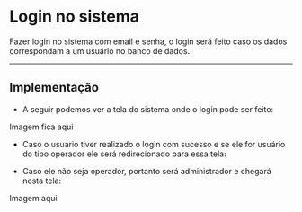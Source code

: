 # Login no sistema

Fazer login no sistema com email e senha, o login será feito caso os dados correspondam a um usuário no banco de dados.
***

## Implementação

* A seguir podemos ver a tela do sistema onde o login pode ser feito:

Imagem fica aqui

* Caso o usuário tiver realizado o login com sucesso e se ele for usuário do tipo operador ele será redirecionado para essa tela:

* Caso ele não seja operador, portanto será administrador e chegará nesta tela:

Imagem aqui
